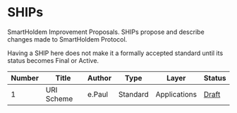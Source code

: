# SHIPs
SmartHoldem Improvement Proposals. SHIPs propose and describe changes made to SmartHoldem Protocol.

Having a SHIP here does not make it a formally accepted standard until its status becomes Final or Active.

| Number        | Title        | Author | Type  | Layer        | Status              |
| ------------- | ------------ | ------ | ----- | ------------ | ------------------- |
| 1 | URI Scheme | e.Paul | Standard  | Applications | [Draft](https://github.com/smartholdem/SHIPs/SHIPS/ship-001.md) |